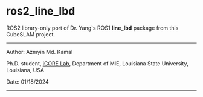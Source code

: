 # ros2_line_lbd

ROS2 library-only port of Dr. Yang`s ROS1 **line_lbd** package from this CubeSLAM project.

---
Author: Azmyin Md. Kamal

Ph.D. student, [iCORE Lab](https://icorelab.github.io/), Department of MIE, Louisiana State University, Louisiana, USA

Date: 01/18/2024
***


